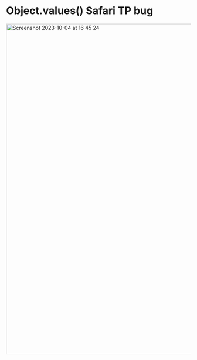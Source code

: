 # Object.values() Safari TP bug

<img width="901" alt="Screenshot 2023-10-04 at 16 45 24" src="https://github.com/vedmaque/vue-ref-safari-bug/assets/4355475/40b1c050-802a-437c-8e35-52bc1b26bdd4">
